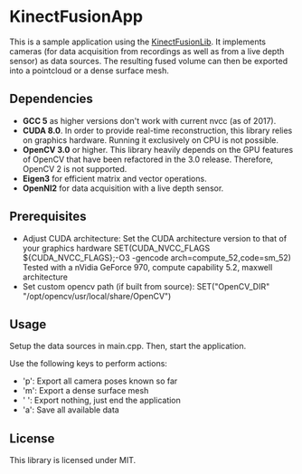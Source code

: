 KinectFusionApp
===============

This is a sample application using the [KinectFusionLib](https://github.com/chrdiller/KinectFusionLib). It implements 
cameras (for data acquisition from recordings as well as from a live depth sensor) as data sources. The resulting fused volume 
can then be exported into a pointcloud or a dense surface mesh.

Dependencies
------------
* **GCC 5** as higher versions don't work with current nvcc (as of 2017).
* **CUDA 8.0**. In order to provide real-time reconstruction, this library relies on graphics hardware.
Running it exclusively on CPU is not possible.
* **OpenCV 3.0** or higher. This library heavily depends on the GPU features of OpenCV that have been refactored in the 3.0 release.
Therefore, OpenCV 2 is not supported.
* **Eigen3** for efficient matrix and vector operations.
* **OpenNI2** for data acquisition with a live depth sensor.

Prerequisites
-------------
* Adjust CUDA architecture: Set the CUDA architecture version to that of your graphics hardware
SET(CUDA_NVCC_FLAGS ${CUDA_NVCC_FLAGS};-O3 -gencode arch=compute_52,code=sm_52)
Tested with a nVidia GeForce 970, compute capability 5.2, maxwell architecture
* Set custom opencv path (if built from source):
SET("OpenCV_DIR" "/opt/opencv/usr/local/share/OpenCV")

Usage
-----
Setup the data sources in main.cpp. Then, start the application.

Use the following keys to perform actions:
* 'p': Export all camera poses known so far
* 'm': Export a dense surface mesh
* ' ': Export nothing, just end the application
* 'a': Save all available data

License
-------
This library is licensed under MIT.
